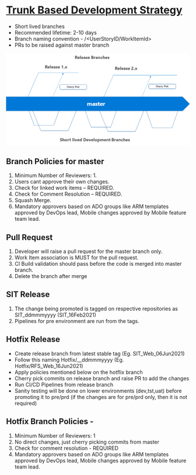 # [Trunk Based Development Strategy](https://trunkbaseddevelopment.com)

- Short lived branches
- Recommended lifetime: 2-10 days
- Branch naming convention - <developername>/<UserStoryID/WorkItemId>
- PRs to be raised against master branch

![image.png](/.attachments/image-a49e2356-66d1-4521-9577-c0b2aadff9e5.png)

## Branch Policies for master
1. Minimum Number of Reviewers: 1.
1. Users cant approve their own changes.
1. Check for linked work items – REQUIRED.
1. Check for Comment Resolution – REQUIRED.
1. Squash Merge.
1. Mandatory approvers based on ADO groups like ARM templates approved by DevOps lead, Mobile changes approved by Mobile feature team lead.

## Pull Request
1. Developer will raise a pull request for the master branch only.
1. Work Item association is MUST for the pull request.
1. CI Build validation should pass before the code is merged into master branch.
1. Delete the branch after merge 

## SIT Release
1. The change being promoted is tagged on respective repositories as SIT_ddmmmyyyy (SIT_16Feb2021)
1. Pipelines for pre environment are run from the tags.

## Hotfix Release

- Create release branch from latest stable tag (Eg. SIT_Web_06Jun2021)
- Follow this naming Hotfix/<Phase>_<Component>_ddmmmyyyy (Eg. Hotfix/RFS_Web_16Jun2021)
- Apply policies mentioned below on the hotflix branch
- Cherry pick commits on release branch and raise PR to add the changes
- Run CI/CD Pipelines from release branch
- Sanity testing will be done on lower environments (dev,tst,uat) before promoting it to pre/prd (if the changes are for pre/prd only, then it is not required)

## Hotfix Branch Policies - 
1. Minimum Number of Reviewers: 1
1. No direct changes, just cherry picking commits from master
1. Check for comment resolution - REQUIRED
1. Mandatory approvers based on ADO groups like ARM templates approved by DevOps lead, Mobile changes approved by Mobile feature team lead.
